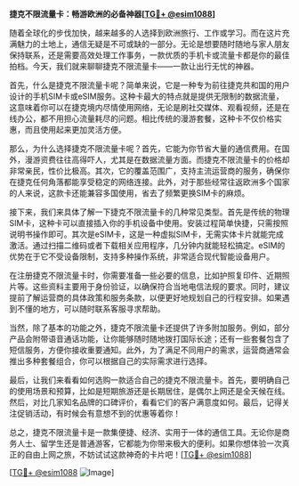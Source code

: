 **捷克不限流量卡：畅游欧洲的必备神器[[TG💪+ @esim1088](https://t.me/s/esim1088)]**

随着全球化的步伐加快，越来越多的人选择到欧洲旅行、工作或学习。而在这片充满魅力的土地上，通信无疑是不可或缺的一部分。无论是想要随时随地与家人朋友保持联系，还是需要高效处理工作事务，一款优质的手机卡或流量卡都是你的最佳拍档。今天，我们就来聊聊捷克不限流量卡——一款让出行无忧的神器。

首先，什么是捷克不限流量卡呢？简单来说，它是一种专为前往捷克共和国的用户设计的手机SIM卡或eSIM服务。这种卡最大的特点就是提供无限制的数据流量，这意味着你可以在捷克境内尽情使用网络，无论是刷社交媒体、观看视频，还是在线办公，都不用担心流量耗尽的问题。相比传统的漫游套餐，这种卡不仅价格实惠，而且使用起来更加灵活方便。

那么，为什么选择捷克不限流量卡呢？首先，它能为你节省大量的通信费用。在国外，漫游资费往往高得吓人，尤其是在数据流量方面。而捷克不限流量卡的价格却非常亲民，性价比极高。其次，它的覆盖范围广，支持主流运营商的服务，确保你在捷克任何角落都能享受稳定的网络连接。此外，对于那些经常往返欧洲多个国家的人来说，这款卡还能兼容多国使用，省去了频繁更换SIM卡的麻烦。

接下来，我们来具体了解一下捷克不限流量卡的几种常见类型。首先是传统的物理SIM卡，这种卡可以直接插入你的手机设备中使用。安装过程简单快捷，只需按照说明书操作即可。其次是eSIM卡，这是一种虚拟SIM卡，无需实体卡片就能完成激活。通过扫描二维码或者下载相关应用程序，几分钟内就能轻松搞定。eSIM的优势在于它不受设备限制，支持多种操作系统，非常适合现代智能设备用户。

在注册捷克不限流量卡时，你需要准备一些必要的信息，比如护照复印件、近期照片等。这些资料主要用于身份验证，以确保符合当地电信法规的要求。同时，建议提前了解运营商的具体政策和服务条款，以便更好地规划自己的行程安排。如果遇到不懂的地方，可以随时联系客服寻求帮助。

当然，除了基本的功能之外，捷克不限流量卡还提供了许多附加服务。例如，部分产品会附带语音通话功能，让你能够随时随地拨打国际长途；还有一些套餐包含了短信服务，方便你接收重要通知。此外，为了满足不同用户的需求，运营商通常会推出多种套餐组合，你可以根据自己的实际需求进行选择。

最后，让我们来看看如何选购一款适合自己的捷克不限流量卡。首先，要明确自己的使用场景和预算，比如是短期旅游还是长期居住，是偶尔上网还是全天候在线。然后，对比几家知名品牌的口碑评价，看看它们的客户满意度如何。最后，记得关注促销活动，有时候会有意想不到的优惠等着你！

总之，捷克不限流量卡是一款集便捷、经济、实用于一体的通信工具。无论你是商务人士、留学生还是普通游客，它都能为你带来极大的便利。如果你想体验一次真正的自由上网之旅，不妨试试这款神奇的卡片吧！[[TG💪+ @esim1088](https://t.me/s/esim1088)]

[[TG💪+ @esim1088](https://t.me/s/esim1088) ![Image](https://i.postimg.cc/4NQfJmqS/Snipaste-2025-05-13-00-14-12.png)]
